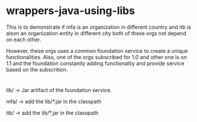 # wrappers-java-using-libs

This is to demonstrate
  if mfa is an organization in different country
  and itb is alson an organization entity in different city
  both of these orgs not depend on each other.
  
  However, these orgs uses a common foundation service to create a unique functionalities.
  Also, one of the orgs subscribed for 1.0 and other one is on 1.1 and the foundation constantly adding functionality and provide service based on the subscrition.
  
 #
 lib/ -> Jar artifact of the foundation service.
 
 mfa/ -> add the lib/*.jar in the classpath
 
 itb/ -> add the lib/*.jar in the classpath
 
 
